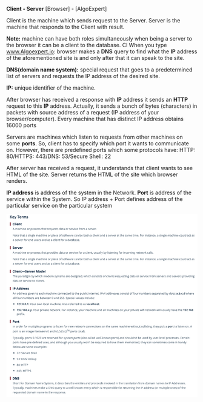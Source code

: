 **Client - Server**
[Browser] - [AlgoExpert]

Client is the machine which sends request to the Server. Server is the machine that responds to the Client with result.

**Note:** machine can have both roles simultaneously when being a server to the browser it can be a client to the database.
Cl
When you type www.Algoexpert.io: browser makes a **DNS** query to find what the **IP** address of the aforementioned site is and only after that it can speak to the site.
 
**DNS(domain name system):** special request that goes to a predetermined list of servers and requests the IP address of the desired site.  

**IP:** unique identifier of the machine.

After browser has received a response with **IP** address it sends an **HTTP** request to this **IP** address. Actually, it sends a bunch of bytes (characters) in packets with source address of a request (IP address of your browser/computer). 
Every machine that has distinct IP address obtains 16000 ports

Servers are machines which listen to requests from other machines on some **ports**. So, client has to specify which port it wants to communicate on. 
However, there are predefined ports which some protocols have:
HTTP: 80/HTTPS: 443/DNS: 53/Secure Shell: 22

After server has received a request, it understands that client wants to see HTML of the site.
Server returns the HTML of the site which browser renders.

**IP address** is address of the system in the Network.
**Port** is address of the service within the System.
So IP address + Port defines address of the particular service on the particular system

![Alt text](ImageRepo/Client_Server_first.png?raw=true)
